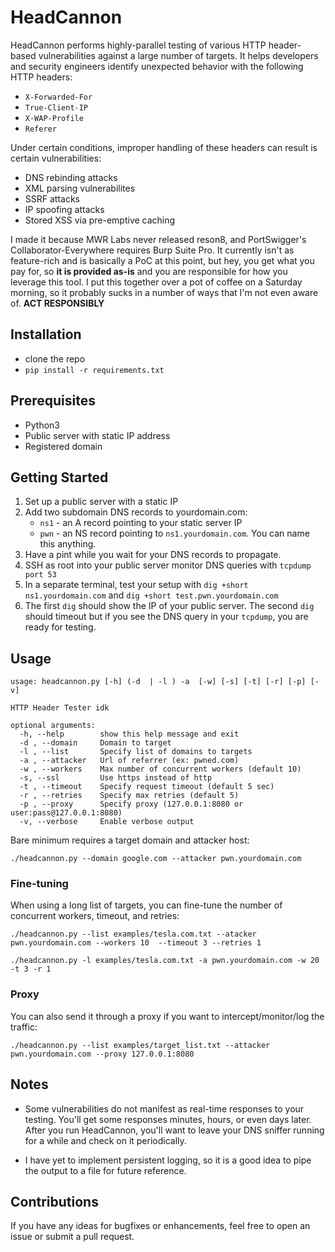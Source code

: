 # HeadCannon

HeadCannon performs highly-parallel testing of various HTTP header-based vulnerabilities against a large number of targets. It helps developers and security engineers identify unexpected behavior with the following HTTP headers:

* `X-Forwarded-For`
* `True-Client-IP`
* `X-WAP-Profile`
* `Referer`

Under certain conditions, improper handling of these headers can result is certain vulnerabilities:

* DNS rebinding attacks
* XML parsing vulnerabilites
* SSRF attacks
* IP spoofing attacks
* Stored XSS via pre-emptive caching

I made it because MWR Labs never released reson8, and PortSwigger's Collaborator-Everywhere requires Burp Suite Pro. It currently isn't as feature-rich and is basically a PoC at this point, but hey, you get what you pay for, so **it is provided as-is** and you are responsible for how you leverage this tool. I put this together over a pot of coffee on a Saturday morning, so it probably sucks in a number of ways that I'm not even aware of. **ACT RESPONSIBLY**

## Installation

* clone the repo
* `pip install -r requirements.txt`

## Prerequisites

* Python3
* Public server with static IP address
* Registered domain

## Getting Started

1. Set up a public server with a static IP
2. Add two subdomain DNS records to yourdomain.com:
    * `ns1` - an A record pointing to your static server IP
    * `pwn` - an NS record pointing to `ns1.yourdomain.com`. You can name this anything.
3. Have a pint while you wait for your DNS records to propagate.
4. SSH as root into your public server monitor DNS queries with `tcpdump port 53`
5. In a separate terminal, test your setup with `dig +short ns1.yourdomain.com` and `dig +short test.pwn.yourdomain.com`
6. The first `dig` should show the IP of your public server. The second `dig` should timeout but if you see the DNS query in your `tcpdump`, you are ready for testing.

## Usage

```
usage: headcannon.py [-h] (-d  | -l ) -a  [-w] [-s] [-t] [-r] [-p] [-v]

HTTP Header Tester idk

optional arguments:
  -h, --help        show this help message and exit
  -d , --domain     Domain to target
  -l , --list       Specify list of domains to targets
  -a , --attacker   Url of referrer (ex: pwned.com)
  -w , --workers    Max number of concurrent workers (default 10)
  -s, --ssl         Use https instead of http
  -t , --timeout    Specify request timeout (default 5 sec)
  -r , --retries    Specify max retries (default 5)
  -p , --proxy      Specify proxy (127.0.0.1:8080 or user:pass@127.0.0.1:8080)
  -v, --verbose     Enable verbose output
```

Bare minimum requires a target domain and attacker host:

`./headcannon.py --domain google.com --attacker pwn.yourdomain.com`

### Fine-tuning

When using a long list of targets, you can fine-tune the number of concurrent workers, timeout, and retries:

`./headcannon.py --list examples/tesla.com.txt --atacker pwn.yourdomain.com --workers 10  --timeout 3 --retries 1`

`./headcannon.py -l examples/tesla.com.txt -a pwn.yourdomain.com -w 20  -t 3 -r 1`

### Proxy

You can also send it through a proxy if you want to intercept/monitor/log the traffic:

`./headcannon.py --list examples/target_list.txt --attacker pwn.yourdomain.com --proxy 127.0.0.1:8080`

## Notes

* Some vulnerabilities do not manifest as real-time responses to your testing. You'll get some responses minutes, hours, or even days later. After you run HeadCannon, you'll want to leave your DNS sniffer running for a while and check on it periodically.

* I have yet to implement persistent logging, so it is a good idea to pipe the output to a file for future reference.


## Contributions

If you have any ideas for bugfixes or enhancements, feel free to open an issue or submit a pull request.
